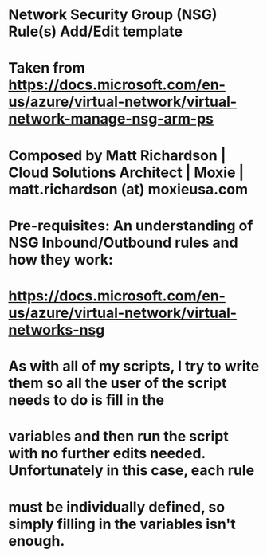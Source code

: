 # Network Security Group (NSG) Rule(s) Add/Edit template
# Taken from https://docs.microsoft.com/en-us/azure/virtual-network/virtual-network-manage-nsg-arm-ps
# Composed by Matt Richardson | Cloud Solutions Architect | Moxie | matt.richardson (at) moxieusa.com
# 
# Pre-requisites: An understanding of NSG Inbound/Outbound rules and how they work:
# https://docs.microsoft.com/en-us/azure/virtual-network/virtual-networks-nsg
#
# As with all of my scripts, I try to write them so all the user of the script needs to do is fill in the
# variables and then run the script with no further edits needed.  Unfortunately in this case, each rule
# must be individually defined, so simply filling in the variables isn't enough.
